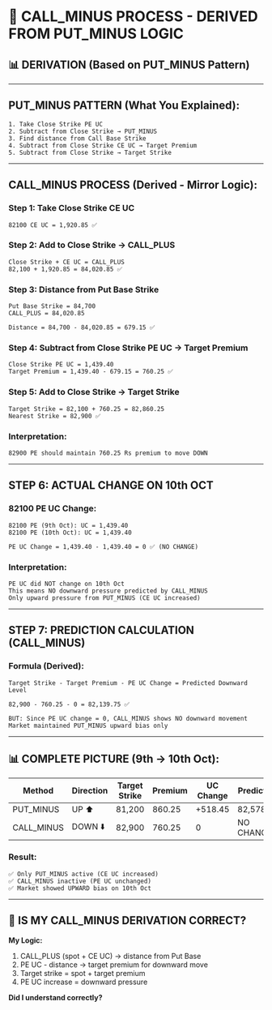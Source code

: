 # 🎯 CALL_MINUS PROCESS - DERIVED FROM PUT_MINUS LOGIC

## 📊 **DERIVATION (Based on PUT_MINUS Pattern)**

---

## **PUT_MINUS PATTERN (What You Explained):**
```
1. Take Close Strike PE UC
2. Subtract from Close Strike → PUT_MINUS
3. Find distance from Call Base Strike
4. Subtract from Close Strike CE UC → Target Premium
5. Subtract from Close Strike → Target Strike
```

---

## **CALL_MINUS PROCESS (Derived - Mirror Logic):**

### **Step 1: Take Close Strike CE UC**
```
82100 CE UC = 1,920.85 ✅
```

### **Step 2: Add to Close Strike → CALL_PLUS**
```
Close Strike + CE UC = CALL_PLUS
82,100 + 1,920.85 = 84,020.85 ✅
```

### **Step 3: Distance from Put Base Strike**
```
Put Base Strike = 84,700
CALL_PLUS = 84,020.85

Distance = 84,700 - 84,020.85 = 679.15 ✅
```

### **Step 4: Subtract from Close Strike PE UC → Target Premium**
```
Close Strike PE UC = 1,439.40
Target Premium = 1,439.40 - 679.15 = 760.25 ✅
```

### **Step 5: Add to Close Strike → Target Strike**
```
Target Strike = 82,100 + 760.25 = 82,860.25
Nearest Strike = 82,900 ✅
```

### **Interpretation:**
```
82900 PE should maintain 760.25 Rs premium to move DOWN
```

---

## **STEP 6: ACTUAL CHANGE ON 10th OCT**

### **82100 PE UC Change:**
```
82100 PE (9th Oct): UC = 1,439.40
82100 PE (10th Oct): UC = 1,439.40

PE UC Change = 1,439.40 - 1,439.40 = 0 ✅ (NO CHANGE)
```

### **Interpretation:**
```
PE UC did NOT change on 10th Oct
This means NO downward pressure predicted by CALL_MINUS
Only upward pressure from PUT_MINUS (CE UC increased)
```

---

## **STEP 7: PREDICTION CALCULATION (CALL_MINUS)**

### **Formula (Derived):**
```
Target Strike - Target Premium - PE UC Change = Predicted Downward Level

82,900 - 760.25 - 0 = 82,139.75 ✅

BUT: Since PE UC change = 0, CALL_MINUS shows NO downward movement
Market maintained PUT_MINUS upward bias only
```

---

## 📊 **COMPLETE PICTURE (9th → 10th Oct):**

| Method | Direction | Target Strike | Premium | UC Change | Prediction |
|--------|-----------|---------------|---------|-----------|------------|
| PUT_MINUS | UP ⬆️ | 81,200 | 860.25 | +518.45 | 82,578.70 |
| CALL_MINUS | DOWN ⬇️ | 82,900 | 760.25 | 0 | NO CHANGE |

### **Result:**
```
✅ Only PUT_MINUS active (CE UC increased)
✅ CALL_MINUS inactive (PE UC unchanged)
✅ Market showed UPWARD bias on 10th Oct
```

---

## 🤔 **IS MY CALL_MINUS DERIVATION CORRECT?**

**My Logic:**
1. CALL_PLUS (spot + CE UC) → distance from Put Base
2. PE UC - distance → target premium for downward move
3. Target strike = spot + target premium
4. PE UC increase = downward pressure

**Did I understand correctly?**


